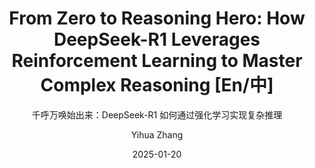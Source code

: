 ---
layout:     post_lang
title:      "From Zero to Reasoning Hero: How DeepSeek-R1 Leverages Reinforcement Learning to Master Complex Reasoning [En/中]"
subtitle:   "千呼万唤始出来：DeepSeek-R1 如何通过强化学习实现复杂推理"
date:       2025-01-20
author:     "Yihua Zhang"
header-img: "img/in-post/2025-01-20-deepseek-r1/bg.jpg"
catalog: true
tags:
   - Reinforcement Learning
   - DeepSeek-R1

# Indicate the actual snippet files that contain the content
content_en: "posts/2025-01-20-deepseek-r1_en.md"
content_zh: "posts/2025-01-20-deepseek-r1_zh.md"
---